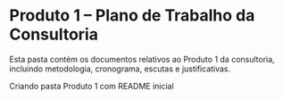 # Produto 1 – Plano de Trabalho da Consultoria

Esta pasta contém os documentos relativos ao Produto 1 da consultoria, incluindo metodologia, cronograma, escutas e justificativas.























Criando pasta Produto 1 com README inicial
